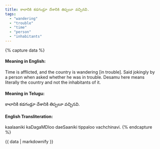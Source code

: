 ```yaml
---
title: కాలానికి కడగండ్లూ దేశానికి తిప్పలూ వచ్చినవి.
tags:
  - "wandering"
  - "trouble"
  - "time"
  - "person"
  - "inhabitants"
---
```


{% capture data %}
#### Meaning in English:
Time is afflicted, and the country is wandering [in trouble].
Said jokingly by a person when asked whether he was in trouble.
Desamu here means literally the country and not the inhabitants of it.

#### Meaning in Telugu:
కాలానికి కడగండ్లూ దేశానికి తిప్పలూ వచ్చినవి.

#### English Transliteration:
kaalaaniki kaDagaMDloo daeSaaniki tippaloo vachchinavi.
{% endcapture %}

{{ data | markdownify }}

